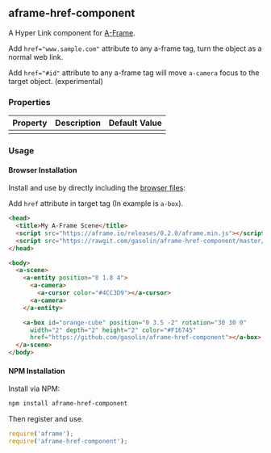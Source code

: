 ## aframe-href-component

A Hyper Link component for [A-Frame](https://aframe.io).

Add `href="www.sample.com"` attribute to any a-frame tag, turn the object as a normal web link.

Add `href="#id"` attribute to any a-frame tag will move `a-camera` focus to the target object. (experimental)

### Properties

| Property | Description | Default Value |
| -------- | ----------- | ------------- |
|          |             |               |

### Usage

#### Browser Installation

Install and use by directly including the [browser files](dist):

Add `href` attribute in target tag (In example is `a-box`).

```html
<head>
  <title>My A-Frame Scene</title>
  <script src="https://aframe.io/releases/0.2.0/aframe.min.js"></script>
  <script src="https://rawgit.com/gasolin/aframe-href-component/master/dist/aframe-href-component.min.js"></script>
</head>

<body>
  <a-scene>
    <a-entity position="0 1.8 4">
      <a-camera>
        <a-cursor color="#4CC3D9"></a-cursor>
      <a-camera>
    </a-entity>

    <a-box id="orange-cube" position="0 3.5 -2" rotation="30 30 0"
      width="2" depth="2" height="2" color="#F16745"
      href="https://github.com/gasolin/aframe-href-component"></a-box>
  </a-scene>
</body>
```

#### NPM Installation

Install via NPM:

```bash
npm install aframe-href-component
```

Then register and use.

```js
require('aframe');
require('aframe-href-component');
```
